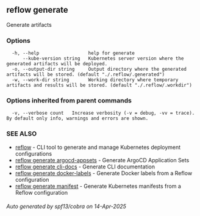 ## reflow generate

Generate artifacts

### Options

```
  -h, --help                  help for generate
      --kube-version string   Kubernetes server version where the generated artifacts will be deployed.
  -o, --output-dir string     Output directory where the generated artifacts will be stored. (default "./.reflow/.generated")
  -w, --work-dir string       Working directory where temporary artifacts and results will be stored. (default "./.reflow/.workdir")
```

### Options inherited from parent commands

```
  -v, --verbose count   Increase verbosity (-v = debug, -vv = trace). By default only info, warnings and errors are shown.
```

### SEE ALSO

* [reflow](reflow.md)	 - CLI tool to generate and manage Kubernetes deployment configurations
* [reflow generate argocd-appsets](reflow_generate_argocd-appsets.md)	 - Generate ArgoCD Application Sets
* [reflow generate cli-docs](reflow_generate_cli-docs.md)	 - Generate CLI documentation
* [reflow generate docker-labels](reflow_generate_docker-labels.md)	 - Generate Docker labels from a Reflow configuration
* [reflow generate manifest](reflow_generate_manifest.md)	 - Generate Kubernetes manifests from a Reflow configuration

###### Auto generated by spf13/cobra on 14-Apr-2025
